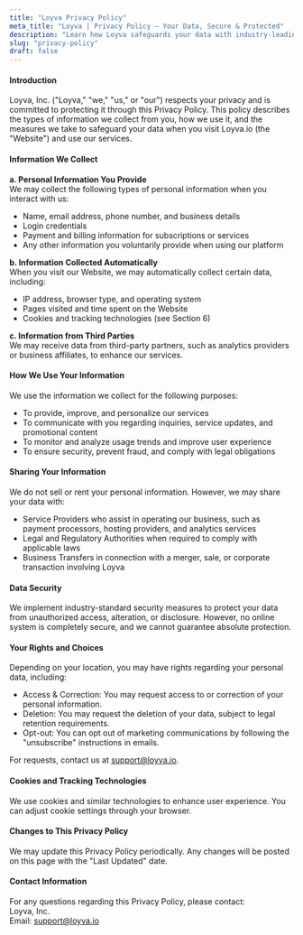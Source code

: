 ```yaml
---
title: "Loyva Privacy Policy"
meta_title: "Loyva | Privacy Policy – Your Data, Secure & Protected"
description: "Learn how Loyva safeguards your data with industry-leading security and compliance standards. Read our privacy policy for full details."
slug: "privacy-policy"
draft: false
---
```


#### Introduction

Loyva, Inc. ("Loyva," "we," "us," or "our") respects your privacy and is committed to protecting it through this Privacy Policy. This policy describes the types of information we collect from you, how we use it, and the measures we take to safeguard your data when you visit Loyva.io (the "Website") and use our services.

#### Information We Collect

**a. Personal Information You Provide**  
We may collect the following types of personal information when you interact with us:
- Name, email address, phone number, and business details
- Login credentials
- Payment and billing information for subscriptions or services
- Any other information you voluntarily provide when using our platform

**b. Information Collected Automatically**  
When you visit our Website, we may automatically collect certain data, including:
- IP address, browser type, and operating system
- Pages visited and time spent on the Website
- Cookies and tracking technologies (see Section 6)

**c. Information from Third Parties**  
We may receive data from third-party partners, such as analytics providers or business affiliates, to enhance our services.

#### How We Use Your Information

We use the information we collect for the following purposes:
- To provide, improve, and personalize our services
- To communicate with you regarding inquiries, service updates, and promotional content
- To monitor and analyze usage trends and improve user experience
- To ensure security, prevent fraud, and comply with legal obligations

#### Sharing Your Information

We do not sell or rent your personal information. However, we may share your data with:
- Service Providers who assist in operating our business, such as payment processors, hosting providers, and analytics services
- Legal and Regulatory Authorities when required to comply with applicable laws
- Business Transfers in connection with a merger, sale, or corporate transaction involving Loyva

#### Data Security

We implement industry-standard security measures to protect your data from unauthorized access, alteration, or disclosure. However, no online system is completely secure, and we cannot guarantee absolute protection.

#### Your Rights and Choices

Depending on your location, you may have rights regarding your personal data, including:
- Access & Correction: You may request access to or correction of your personal information.
- Deletion: You may request the deletion of your data, subject to legal retention requirements.
- Opt-out: You can opt out of marketing communications by following the "unsubscribe" instructions in emails.

For requests, contact us at support@loyva.io.

#### Cookies and Tracking Technologies

We use cookies and similar technologies to enhance user experience. You can adjust cookie settings through your browser.

#### Changes to This Privacy Policy

We may update this Privacy Policy periodically. Any changes will be posted on this page with the "Last Updated" date.

#### Contact Information

For any questions regarding this Privacy Policy, please contact:  
Loyva, Inc.   
Email: support@loyva.io
